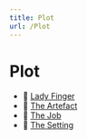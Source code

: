 ```yaml
---
title: Plot
url: /Plot
---
```


# Plot

- 📄 [Lady Finger](./Lady%20Finger)
- 📄 [The Artefact](./The%20Artefact)
- 📄 [The Job](./The%20Job)
- 📄 [The Setting](./The%20Setting)
